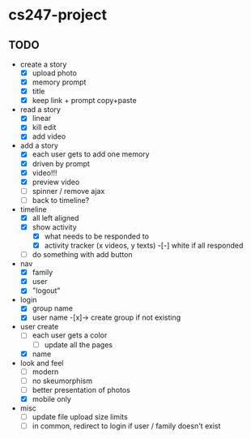 # cs247-project

## TODO
* create a story
  -[x] upload photo
  -[x] memory prompt
  -[x] title
  -[x] keep link + prompt copy+paste

* read a story
  -[x] linear
  -[x] kill edit
  -[x] add video

* add a story
  -[x] each user gets to add one memory
  -[x] driven by prompt
  -[x] video!!!
  -[x] preview video
  -[ ] spinner / remove ajax
  -[ ] back to timeline?

* timeline
  -[x] all left aligned
  -[x] show activity
       -[x] what needs to be responded to
       -[x] activity tracker (x videos, y texts)
       -[-] white if all responded
  -[ ] do something with add button

* nav
  -[x] family
  -[x] user
  -[x] "logout"

* login
  -[x] group name
  -[x] user name
  -[x]-> create group if not existing

* user create
  -[ ] each user gets a color
    -[ ] update all the pages
  -[x] name

* look and feel
  -[ ] modern
  -[ ] no skeumorphism
  -[ ] better presentation of photos
  -[x] mobile only

* misc
  -[ ] update file upload size limits
  -[ ] in common, redirect to login if user / family doesn't exist
